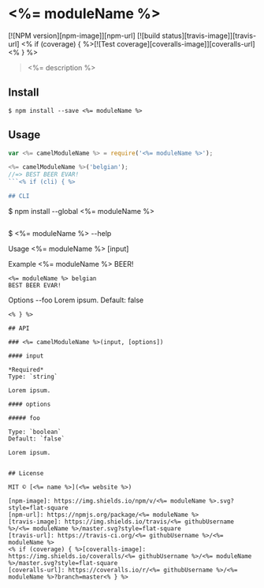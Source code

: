 # <%= moduleName %>
[![NPM version][npm-image]][npm-url]
[![build status][travis-image]][travis-url]
<% if (coverage) { %>[![Test coverage][coveralls-image]][coveralls-url]<% } %>

> <%= description %>


## Install

```
$ npm install --save <%= moduleName %>
```


## Usage

```js
var <%= camelModuleName %> = require('<%= moduleName %>');

<%= camelModuleName %>('belgian');
//=> BEST BEER EVAR!
```<% if (cli) { %>

## CLI

```
$ npm install --global <%= moduleName %>
```
```
$ <%= moduleName %> --help

  Usage
    <%= moduleName %> [input]

  Example
    <%= moduleName %>
    BEER!

    <%= moduleName %> belgian
    BEST BEER EVAR!

  Options
    --foo Lorem ipsum. Default: false
```
<% } %>

## API

### <%= camelModuleName %>(input, [options])

#### input

*Required*
Type: `string`

Lorem ipsum.

#### options

##### foo

Type: `boolean`
Default: `false`

Lorem ipsum.


## License

MIT © [<%= name %>](<%= website %>)

[npm-image]: https://img.shields.io/npm/v/<%= moduleName %>.svg?style=flat-square
[npm-url]: https://npmjs.org/package/<%= moduleName %>
[travis-image]: https://img.shields.io/travis/<%= githubUsername %>/<%= moduleName %>/master.svg?style=flat-square
[travis-url]: https://travis-ci.org/<%= githubUsername %>/<%= moduleName %>
<% if (coverage) { %>[coveralls-image]: https://img.shields.io/coveralls/<%= githubUsername %>/<%= moduleName %>/master.svg?style=flat-square
[coveralls-url]: https://coveralls.io/r/<%= githubUsername %>/<%= moduleName %>?branch=master<% } %>